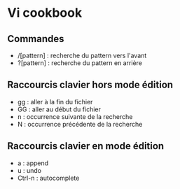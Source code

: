 # Vi cookbook
## Commandes
- /[pattern] : recherche du pattern vers l'avant
- ?[pattern] : recherche du pattern en arrière

## Raccourcis clavier hors mode édition
- gg : aller à la fin du fichier
- GG : aller au début du fichier
- n : occurrence suivante de la recherche
- N : occurrence précédente de la recherche
## Raccourcis clavier en mode édition
- a : append
- u : undo
- Ctrl-n : autocomplete
